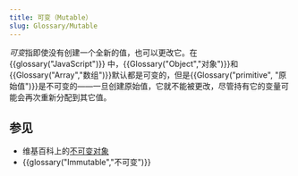 ```yaml
---
title: 可变（Mutable）
slug: Glossary/Mutable
---
```


*可变*指即使没有创建一个全新的值，也可以更改它。在 {{glossary("JavaScript")}} 中，{{Glossary("Object","对象")}}和{{Glossary("Array","数组")}}默认都是可变的，但是{{Glossary("primitive", "原始值")}}是不可变的——一旦创建原始值，它就不能被更改，尽管持有它的变量可能会再次重新分配到其它值。

## 参见

- 维基百科上的[不可变对象](https://zh.wikipedia.org/wiki/不可變物件)
- {{glossary("Immutable","不可变")}}
